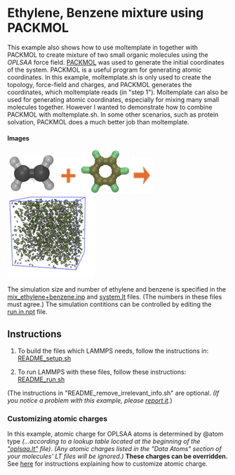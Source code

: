 Ethylene, Benzene mixture using PACKMOL
==============
This example also shows how to use moltemplate in together with PACKMOL to create mixture of two small organic molecules using the *OPLSAA* force field.  [PACKMOL](http://m3g.iqm.unicamp.br/packmol/home.shtml) was used to generate the initial coordinates of the system.  PACKMOL is a useful program for generating atomic coordinates.  In this example, moltemplate.sh is only used to create the topology, force-field and charges, and PACKMOL generates the coordinates, which moltemplate reads (in "step 1").  Moltemplate can also be used for generating atomic coordinates, especially for mixing many small molecules together.  However I wanted to demonstrate how to combine PACKMOL with moltemplate.sh.  In some other scenarios, such as protein solvation, PACKMOL does a much better job than moltemplate.


#### Images
<img src="images/ethylene.jpg" width=110> <img src="images/plus.svg" height=80> <img src="images/benzene.jpg" width=110> <img src="images/rightarrow.svg" height=80> <img src="images/ethylene+benzene_box80x80x80_LR.jpg" width=200>

The simulation size and number of ethylene and benzene is specified in the [mix_ethylene+benzene.inp](./packmol_files/mix_ethylene+benzene.inp) and [system.lt](./moltemplate_files/system.lt) files.  (The numbers in these files must agree.)  The simulation contitions can be controlled by editing the [run.in.npt](run.in.npt) file.

## Instructions

1) To build the files which LAMMPS needs, follow the instructions in:
[README_setup.sh](README_setup.sh)

2) To run LAMMPS with these files, follow these instructions:
[README_run.sh](README_run.sh)

(The instructions in "README_remove_irrelevant_info.sh" are optional.  *(If you notice a problem with this example, please [report it](../README.md).*)



### Customizing atomic charges

In this example, atomic charge for OPLSAA atoms is determined by @atom type
*(...according to a lookup table located at the beginning of the
["oplsaa.lt"](../../../moltemplate/force_fields/oplsaa.lt) file)*.
*(Any atomic charges listed in the "Data Atoms" section of your molecules'
LT files will be ignored.)*
**These charges can be overridden.**
See [here](../README.md#Customizing-atomic-charges-in-OPLSAA-molecules)
for instructions explaining how to customize atomic charge.
